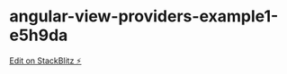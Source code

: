 # angular-view-providers-example1-e5h9da

[Edit on StackBlitz ⚡️](https://stackblitz.com/edit/angular-view-providers-example1-e5h9da)